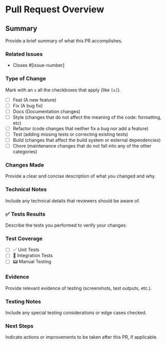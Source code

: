 # Pull Request Overview

## Summary

Provide a brief summary of what this PR accomplishes.

### Related Issues

- Closes #[issue-number]

### Type of Change

Mark with an `x` all the checkboxes that apply (like `[x]`).

- [ ] Feat (A new feature)
- [ ] Fix (A bug fix)
- [ ] Docs (Documentation changes)
- [ ] Style (changes that do not affect the meaning of the code: formatting, etc)
- [ ] Refactor (code changes that neither fix a bug nor add a feature)
- [ ] Test (adding missing tests or correcting existing tests)
- [ ] Build (changes that affect the build system or external dependencies)
- [ ] Chore (maintenance changes that do not fall into any of the other categories)

### Changes Made

Provide a clear and concise description of what you changed and why.

### Technical Notes

Include any technical details that reviewers should be aware of.

### ✅ Tests Results

Describe the tests you performed to verify your changes:

### Test Coverage

- [ ] ✅ Unit Tests
- [ ] 📨 Integration Tests
- [ ] 📟 Manual Testing

### Evidence

Provide relevant evidence of testing (screenshots, test outputs, etc.).

### Testing Notes

Include any special testing considerations or edge cases checked.

### Next Steps

Indicate actions or improvements to be taken after this PR, if applicable.
